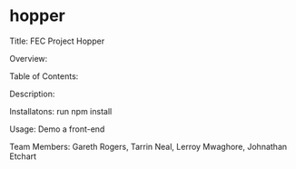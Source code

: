 # hopper

Title: FEC Project Hopper

Overview:

Table of Contents:

Description:

Installatons: run npm install

Usage: Demo a front-end

Team Members: Gareth Rogers, Tarrin Neal, Lerroy Mwaghore, Johnathan Etchart



